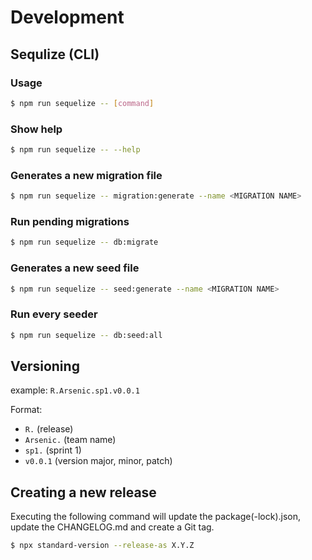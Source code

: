 # Development

## Sequlize (CLI)

### Usage
```sh
$ npm run sequelize -- [command]
```

### Show help
```sh
$ npm run sequelize -- --help
```

### Generates a new migration file
```sh
$ npm run sequelize -- migration:generate --name <MIGRATION NAME>
```

### Run pending migrations
```sh
$ npm run sequelize -- db:migrate
```

### Generates a new seed file
```sh
$ npm run sequelize -- seed:generate --name <MIGRATION NAME>
```

### Run every seeder
```sh
$ npm run sequelize -- db:seed:all
```

## Versioning

example: ```R.Arsenic.sp1.v0.0.1```

Format:
- ```R.``` (release)
- ```Arsenic.``` (team name)
- ```sp1.``` (sprint 1)
- ```v0.0.1``` (version major, minor, patch)

## Creating a new release
Executing the following command will update the package(-lock).json, update the CHANGELOG.md and create a Git tag.
```sh
$ npx standard-version --release-as X.Y.Z
```
